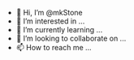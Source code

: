 - 👋 Hi, I’m @mkStone
- 👀 I’m interested in ...
- 🌱 I’m currently learning ...
- 💞️ I’m looking to collaborate on ...
- 📫 How to reach me ...

<!---
mkStone/mkStone is a ✨ special ✨ repository because its `README.md` (this file) appears on your GitHub profile.
You can click the Preview link to take a look at your changes.
--->
